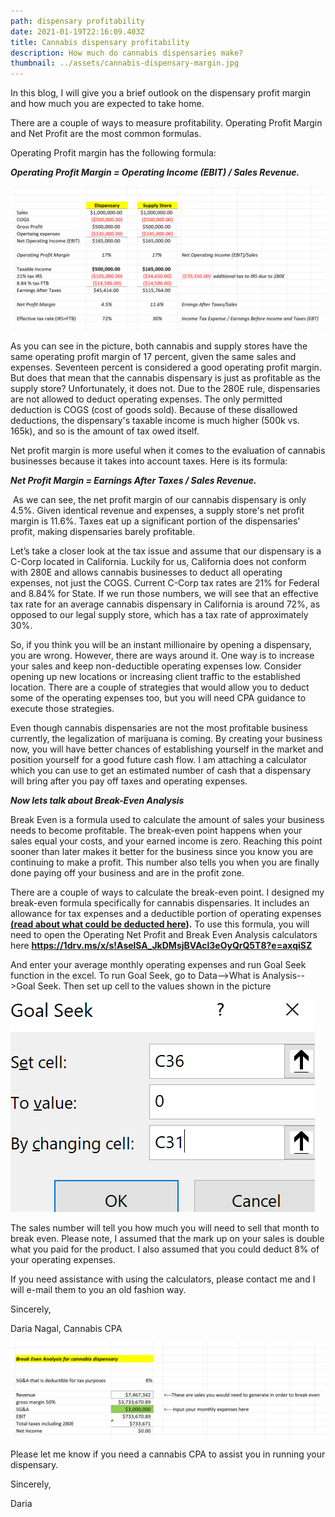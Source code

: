 ```yaml
---
path: dispensary profitability
date: 2021-01-19T22:16:09.403Z
title: Cannabis dispensary profitability
description: How much do cannabis dispensaries make?
thumbnail: ../assets/cannabis-dispensary-margin.jpg
---
```

In this blog, I will give you a brief outlook on the dispensary profit margin and how much you are expected to take home.

There are a couple of ways to measure profitability. Operating Profit Margin and Net Profit are the most common formulas.

Operating Profit margin has the following formula:

***Operating Profit Margin = Operating Income (EBIT) / Sales Revenue.***

![cannabis dispensary profit margin](../assets/dispensary-margin.png "cannabis dispensary profit margin")

As you can see in the picture, both cannabis and supply stores have the same operating profit margin of 17 percent, given the same sales and expenses. Seventeen percent is considered a good operating profit margin. But does that mean that the cannabis dispensary is just as profitable as the supply store? Unfortunately, it does not. Due to the 280E rule, dispensaries are not allowed to deduct operating expenses. The only permitted deduction is COGS (cost of goods sold). Because of these disallowed deductions, the dispensary's taxable income is much higher (500k vs. 165k), and so is the amount of tax owed itself.

Net profit margin is more useful when it comes to the evaluation of cannabis businesses because it takes into account taxes. Here is its formula:

***Net Profit Margin = Earnings After Taxes / Sales Revenue.***

 As we can see, the net profit margin of our cannabis dispensary is only 4.5%. Given identical revenue and expenses, a supply store's net profit margin is 11.6%. Taxes eat up a significant portion of the dispensaries' profit, making dispensaries barely profitable.

  Let’s take a closer look at the tax issue and assume that our dispensary is a C-Corp located in California. Luckily for us, California does not conform with 280E and allows cannabis businesses to deduct all operating expenses, not just the COGS. Current C-Corp tax rates are 21% for Federal and 8.84% for State. If we run those numbers, we will see that an effective tax rate for an average cannabis dispensary in California is around 72%, as opposed to our legal supply store, which has a tax rate of approximately 30%.

  So, if you think you will be an instant millionaire by opening a dispensary, you are wrong. However, there are ways around it. One way is to increase your sales and keep non-deductible operating expenses low. Consider opening up new locations or increasing client traffic to the established location. There are a couple of strategies that would allow you to deduct some of the operating expenses too, but you will need CPA guidance to execute those strategies.

  Even though cannabis dispensaries are not the most profitable business currently, the legalization of marijuana is coming. By creating your business now, you will have better chances of establishing yourself in the market and position yourself for a good future cash flow. I am attaching a calculator which you can use to get an estimated number of cash that a dispensary will bring after you pay off taxes and operating expenses. 

***Now lets talk about Break-Even Analysis***

 Break Even is a formula used to calculate the amount of sales your business needs to become profitable. The break-even point happens when your sales equal your costs, and your earned income is zero. Reaching this point sooner than later makes it better for the business since you know you are continuing to make a profit. This number also tells you when you are finally done paying off your business and are in the profit zone. 

  There are a couple of ways to calculate the break-even point. I designed my break-even formula specifically for cannabis dispensaries. It includes an allowance for tax expenses and a deductible portion of operating expenses **[(read about what could be deducted here](https://redeyecpa.com/blog/what-can-i-deduct-as-a-cannabis-reseller/)).** To use this formula, you will need to open the Operating Net Profit and Break Even Analysis calculators here **<https://1drv.ms/x/s!AselSA_JkDMsjBVAcl3eOyQrQ5T8?e=axqiSZ>**

And enter your average monthly operating expenses and run Goal Seek function in the excel. To run Goal Seek, go to Data-->What is Analysis-->Goal Seek. Then set up cell to the values shown in the picture

![Goal Seek Settings](../assets/goal-seek.png "Goal Seek Settings")

The sales number will tell you how much you will need to sell that month to break even. Please note, I assumed that the mark up on your sales is double what you paid for the product. I also assumed that you could deduct 8% of your operating expenses. 

If you need assistance with using the calculators, please contact me and I will e-mail them to you an old fashion way.

Sincerely,

Daria Nagal, Cannabis CPA

[](https://1drv.ms/x/s!AselSA_JkDMsjBVAcl3eOyQrQ5T8?e=axqiSZ)

![break even analysis for cannabis dispensary](../assets/break-even-analysis.png "break even analysis for cannabis dispensary")

Please let me know if you need a cannabis CPA to assist you in running your dispensary.

Sincerely,

Daria